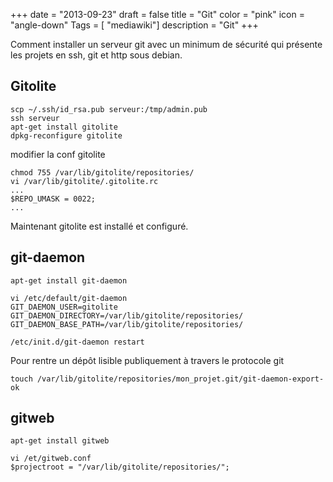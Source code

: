 +++
date = "2013-09-23"
draft = false
title = "Git"
color = "pink"
icon = "angle-down"
Tags = [ "mediawiki"]
description = "Git"
+++

Comment installer un serveur git avec un minimum de sécurité qui
présente les projets en ssh, git et http sous debian.

Gitolite
--------

    scp ~/.ssh/id_rsa.pub serveur:/tmp/admin.pub
    ssh serveur
    apt-get install gitolite
    dpkg-reconfigure gitolite

modifier la conf gitolite

    chmod 755 /var/lib/gitolite/repositories/
    vi /var/lib/gitolite/.gitolite.rc
    ...
    $REPO_UMASK = 0022;
    ...

Maintenant gitolite est installé et configuré.

git-daemon
----------

    apt-get install git-daemon
    
    vi /etc/default/git-daemon
    GIT_DAEMON_USER=gitolite
    GIT_DAEMON_DIRECTORY=/var/lib/gitolite/repositories/
    GIT_DAEMON_BASE_PATH=/var/lib/gitolite/repositories/
    
    /etc/init.d/git-daemon restart

Pour rentre un dépôt lisible publiquement à travers le protocole git

    touch /var/lib/gitolite/repositories/mon_projet.git/git-daemon-export-ok

gitweb
------

    apt-get install gitweb

    vi /et/gitweb.conf
    $projectroot = "/var/lib/gitolite/repositories/";
